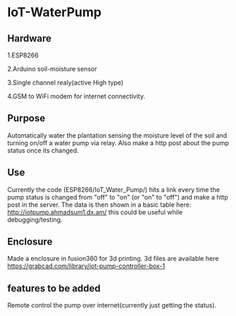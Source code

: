 # IoT-WaterPump
## Hardware

1.ESP8266

2.Arduino soil-moisture sensor

3.Single channel realy(active High type)

4.GSM to WiFi modem for internet connectivity. 
## Purpose
Automatically water the plantation sensing the moisture level of the soil and turning on/off a water pump via relay.
Also make a http post about the pump status once its changed.

## Use
Currently the code (ESP8266/IoT_Water_Pump/) hits a link every time the pump status is changed from "off" to "on" (or "on" to "off") and make a http post in the server.
The data is then shown in a basic table here: http://iotpump.ahmadsum1.dx.am/ 
this could be useful while debugging/testing.

## Enclosure
Made a enclosure in fusion360 for 3d printing.
3d files are available here https://grabcad.com/library/iot-pump-controller-box-1

## features to be added
Remote control the pump over internet(currently just getting the status).
